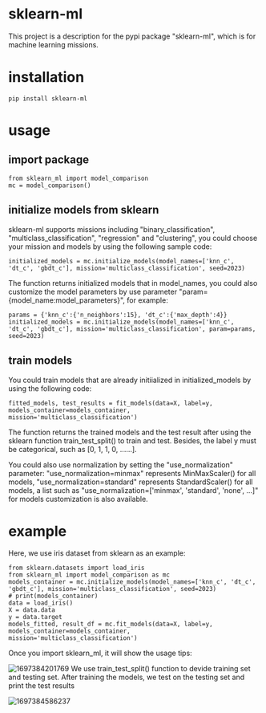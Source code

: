 # sklearn-ml
This project is a description for the pypi package "sklearn-ml", which is for machine learning missions.
# installation
    pip install sklearn-ml
# usage
## import package
    from sklearn_ml import model_comparison
    mc = model_comparison()
## initialize models from sklearn
sklearn-ml supports missions including "binary_classification", "multiclass_classification", "regression" and "clustering", you could choose your mission and models by using the following sample code:

    initialized_models = mc.initialize_models(model_names=['knn_c', 'dt_c', 'gbdt_c'], mission='multiclass_classification', seed=2023)

The function returns initialized models that in model_names, you could also customize the model parameters by use parameter "param={model_name:model_parameters}", for example:

    params = {'knn_c':{'n_neighbors':15}, 'dt_c':{'max_depth':4}}
    initialized_models = mc.initialize_models(model_names=['knn_c', 'dt_c', 'gbdt_c'], mission='multiclass_classification', param=params, seed=2023)
## train models
You could train models that are already initiialized in initialized_models by using the following code:

    fitted_models, test_results = fit_models(data=X, label=y, models_container=models_container, mission='multiclass_classification')

The function returns the trained models and the test result after using the sklearn function train_test_split() to train and test. Besides, the label y must be categorical, such as [0, 1, 1, 0, ......].

You could also use normalization by setting the "use_normalization" parameter: "use_normalization=minmax" represents MinMaxScaler() for all models, "use_normalization=standard" represents StandardScaler() for all models, a list such as "use_normalization=['minmax', 'standard', 'none', ...]" for models customization is also available.
# example
Here, we use iris dataset from sklearn as an example:

    from sklearn.datasets import load_iris
    from sklearn_ml import model_comparison as mc 
    models_container = mc.initialize_models(model_names=['knn_c', 'dt_c', 'gbdt_c'], mission='multiclass_classification', seed=2023)
    # print(models_container)
    data = load_iris()
    X = data.data
    y = data.target
    models_fitted, result_df = mc.fit_models(data=X, label=y, models_container=models_container, mission='multiclass_classification')
Once you import sklearn_ml, it will show the usage tips:

![1697384201769](https://github.com/ChaneMo/sklearn-ml/assets/91654630/bd1de6bd-8308-4429-a021-4059871b1bfd)
We use train_test_split() function to devide training set and testing set. After training the models, we test on the testing set and print the test results

![1697384586237](https://github.com/ChaneMo/sklearn-ml/assets/91654630/73186cb5-5f30-4864-b323-40fecd7a9142)
